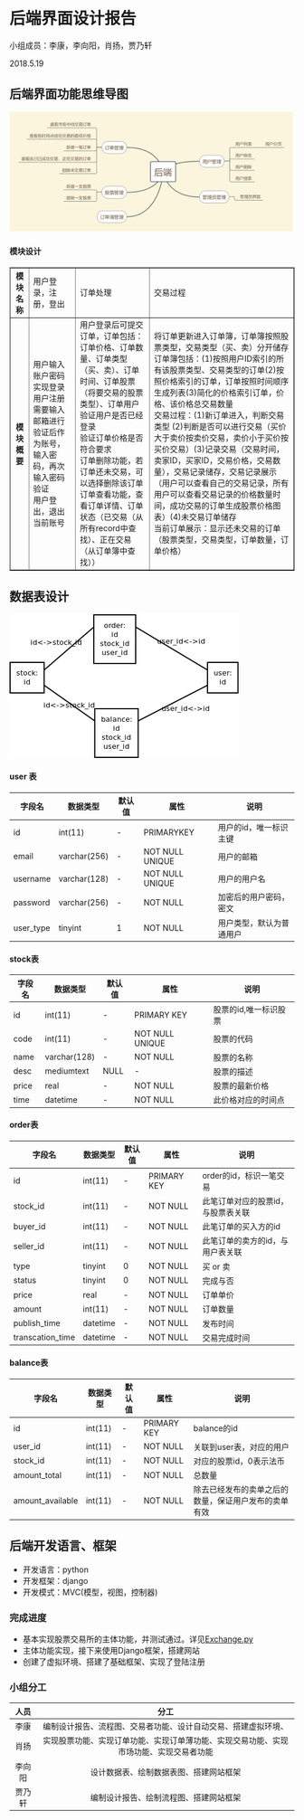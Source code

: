 # 后端界面设计报告

小组成员：李康，李向阳，肖扬，贾乃轩

2018.5.19

## 后端界面功能思维导图
![后端](/FinTechExchange/Img/后端.png)
#### 模块设计
<center>
<table border='1'>
<tr>
<th>模块名称</th>
<td>用户登录，注册，登出</td>
<td>订单处理</td>
<td>交易过程</td>
</tr>
<tr>
<th>模块概要</th>

<td>
用户输入账户密码实现登录</br>
用户注册需要输入邮箱进行验证后作为账号，输入密码，再次输入密码验证</br>
用户登出，退出当前账号
</td>
<td>
用户登录后可提交订单，订单包括：订单价格、订单数量、订单类型（买、卖）、订单时间、订单股票（将要交易的股票类型）、订单用户</br>
验证用户是否已经登录</br>
验证订单价格是否符合要求</br>
订单删除功能，若订单还未交易，可以选择删除该订单</br>
订单查看功能，查看订单详情、订单状态（已交易（从所有record中查找）、正在交易（从订单簿中查找））
</td>
<td>
将订单更新进入订单簿，订单簿按照股票类型，交易类型（买、卖）分开储存</br>
订单簿包括：(1)按照用户ID索引的所有该股票类型、交易类型的订单(2)按照价格索引的订单，订单按照时间顺序生成列表(3)简化的价格索引订单，价格、该价格总交易数量</br>
交易过程：(1)新订单进入，判断交易类型 (2)判断是否可以进行交易（买价大于卖价按卖价交易，卖价小于买价按买价交易）(3)记录交易（交易时间，卖家ID，买家ID，交易价格，交易数量），交易记录储存，交易记录展示（用户可以查看自己的交易记录，所有用户可以查看交易记录的价格数量时间，成功交易的订单生成股票价格图表）(4)未交易订单储存</br>
当前订单展示：显示还未交易的订单（股票类型，交易类型，订单数量，订单价格）

</td>
</tr>
</table>
</center>


## 数据表设计
![db](/FinTechExchange/Img/db.png)
#### user 表

| 字段名    | 数据类型     | 默认值 | 属性            | 说明                     |
|-----------|--------------|--------|-----------------|--------------------------|
| id        | int(11)      | -      | PRIMARYKEY      | 用户的id，唯一标识主键   |
| email | varchar(256) | -      | NOT NULL UNIQUE | 用户的邮箱               |
| username  | varchar(128) | -      | NOT NULL UNIQUE | 用户的用户名             |
| password  | varchar(256) | -      | NOT NULL        | 加密后的用户密码，密文   |
| user_type | tinyint      | 1      | NOT NULL        | 用户类型，默认为普通用户 |

#### stock表

| 字段名 | 数据类型     | 默认值 | 属性            | 说明                  |
|--------|--------------|--------|-----------------|-----------------------|
| id     | int(11)      | -      | PRIMARY KEY     | 股票的id,唯一标识股票 |
| code   | int(11)      | -      | NOT NULL UNIQUE | 股票的代码            |
| name   | varchar(128) | -      | NOT NULL        | 股票的名称            |
| desc   | mediumtext   | NULL   | -               | 股票的描述            |
| price  | real         | -      | NOT NULL        | 股票的最新价格        |
| time   | datetime     | -      | NOT NULL        | 此价格对应的时间点         |

#### order表

| 字段名           | 数据类型 | 默认值 | 属性        | 说明                               |
|------------------|----------|--------|-------------|------------------------------------|
| id               | int(11)  | -      | PRIMARY KEY | order的id，标识一笔交易            |
| stock_id         | int(11)  | -      | NOT NULL    | 此笔订单对应的股票id，与股票表关联 |
| buyer_id         | int(11)  | -      | NOT NULL    | 此笔订单的买入方的id               |
| seller_id        | int(11)  | -      | NOT NULL    | 此笔订单的卖方的id，与用户表关联   |
| type             | tinyint  | 0      | NOT NULL    | 买 or 卖                           |
| status           | tinyint  | 0      | NOT NULL    | 完成与否                           |
| price            | real     | -      | NOT NULL    | 订单单价                           |
| amount           | int(11)  | -      | NOT NULL    | 订单数量                           |
| publish_time     | datetime | -      | NOT NULL    | 发布时间                           |
| transcation_time | datetime | - | NOT NULL            | 交易完成时间                       |

#### balance表

| 字段名           | 数据类型 | 默认值 | 属性        | 说明                     |
|------------------|----------|--------|-------------|--------------------------|
| id               | int(11)  | -      | PRIMARY KEY | balance的id              |
| user_id          | int(11)  | -      | NOT NULL    | 关联到user表，对应的用户 |
| stock_id         | int(11)  | -      | NOT NULL    | 对应的股票id，0表示法币  |
| amount_total     | int(11)  | -      | NOT NULL    | 总数量                   |
| amount_available | int(11)  | -      | NOT NULL    | 除去已经发布的卖单之后的数量，保证用户发布的卖单有效 |






## 后端开发语言、框架
* 开发语言：python
* 开发框架：django
* 开发模式：MVC(模型，视图，控制器)

### 完成进度
* 基本实现股票交易所的主体功能，并测试通过。详见[Exchange.py](/FinTechExchange/Exchange.py)
* 主体功能实现，接下来使用Django框架，搭建网站
* 创建了虚拟环境、搭建了基础框架、实现了登陆注册

### 小组分工
|人员|分工|
|:-:|:-:|
|李康|编制设计报告、流程图、交易者功能、设计自动交易、搭建虚拟环境、|
|肖扬|实现股票功能、实现订单功能、实现订单薄功能、实现交易功能、实现市场功能、实现交易者功能|
|李向阳|设计数据表、绘制数据表图、搭建网站框架|
|贾乃轩|编制设计报告、绘制流程图、搭建网站框架|

